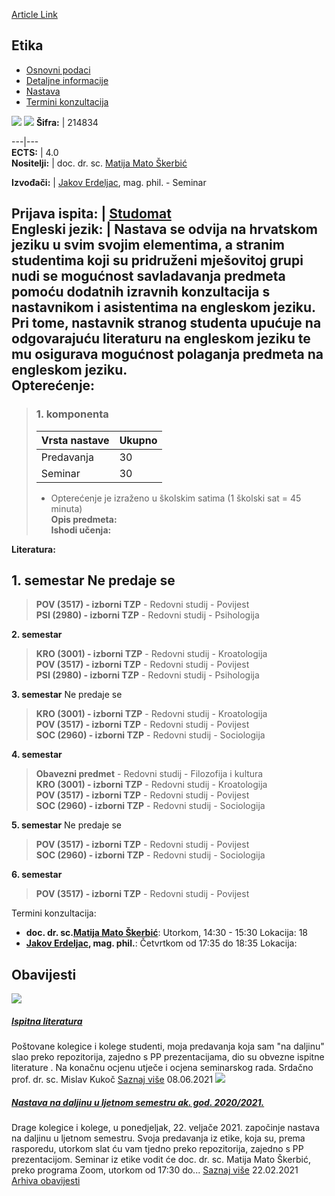[Article Link](https://www.fhs.hr/predmet/etika_a)

## Etika
  * [Osnovni podaci](https://www.fhs.hr/predmet/etika_a#v1id-904802_851208_1_0 "Osnovni podaci")
  * [Detaljne informacije](https://www.fhs.hr/predmet/etika_a#v1id-904802_851208_1_1 "Detaljne informacije")
  * [Nastava](https://www.fhs.hr/predmet/etika_a#v1id-904802_851208_1_2 "Nastava")
  * [Termini konzultacija](https://www.fhs.hr/predmet/etika_a#v1id-904802_851208_1_3 "Termini konzultacija")


[![](https://www.fhs.hr/img/flags/gif/hr.gif)](https://www.fhs.hr/predmet/etika_a) [![](https://www.fhs.hr/img/flags/gif/gb.gif)](https://www.fhs.hr/en/course/eth_a)
**Šifra:** |  214834  
  
---|---  
**ECTS:** |  4.0   
**Nositelji:** |  doc. dr. sc. [Matija Mato Škerbić](https://www.fhs.hr/djelatnik/matija_mato.skerbic)   
  
**Izvođači:** |  [Jakov Erdeljac](https://www.fhs.hr/djelatnik/jakov.erdeljac), mag. phil. - Seminar  
  
**Prijava ispita:** |  [Studomat](http://www.isvu.hr/studomat)  
**Engleski jezik:** |  Nastava se odvija na hrvatskom jeziku u svim svojim elementima, a stranim studentima koji su pridruženi mješovitoj grupi nudi se mogućnost savladavanja predmeta pomoću dodatnih izravnih konzultacija s nastavnikom i asistentima na engleskom jeziku. Pri tome, nastavnik stranog studenta upućuje na odgovarajuću literaturu na engleskom jeziku te mu osigurava mogućnost polaganja predmeta na engleskom jeziku.   
**Opterećenje:**  
---  
> ### 1. komponenta
> | Vrsta nastave | Ukupno  
> ---|---  
> Predavanja | 30  
> Seminar | 30  
> * Opterećenje je izraženo u školskim satima (1 školski sat = 45 minuta)   
**Opis predmeta:**  
> **Ishodi učenja:**  

  
**Literatura:**  

  
**1. semestar** Ne predaje se  
---  
> **POV (3517) - izborni TZP** - Redovni studij - Povijest  
>  **PSI (2980) - izborni TZP** - Redovni studij - Psihologija  
>   
  
**2. semestar**  
> **KRO (3001) - izborni TZP** - Redovni studij - Kroatologija  
>  **POV (3517) - izborni TZP** - Redovni studij - Povijest  
>  **PSI (2980) - izborni TZP** - Redovni studij - Psihologija  
>   
  
**3. semestar** Ne predaje se  
> **KRO (3001) - izborni TZP** - Redovni studij - Kroatologija  
>  **POV (3517) - izborni TZP** - Redovni studij - Povijest  
>  **SOC (2960) - izborni TZP** - Redovni studij - Sociologija  
>   
  
**4. semestar**  
> **Obavezni predmet** - Redovni studij - Filozofija i kultura  
>  **KRO (3001) - izborni TZP** - Redovni studij - Kroatologija  
>  **POV (3517) - izborni TZP** - Redovni studij - Povijest  
>  **SOC (2960) - izborni TZP** - Redovni studij - Sociologija  
>   
  
**5. semestar** Ne predaje se  
> **POV (3517) - izborni TZP** - Redovni studij - Povijest  
>  **SOC (2960) - izborni TZP** - Redovni studij - Sociologija  
>   
  
**6. semestar**  
> **POV (3517) - izborni TZP** - Redovni studij - Povijest  
>   
Termini konzultacija: 
  * **doc. dr. sc.[Matija Mato Škerbić](https://www.fhs.hr/djelatnik/matija_mato.skerbic)**: 
Utorkom, 14:30 - 15:30
Lokacija: 18 
  * **[Jakov Erdeljac](https://www.fhs.hr/djelatnik/jakov.erdeljac), mag. phil.**: 
Četvrtkom od 17:35 do 18:35
Lokacija: 


## Obavijesti
[ ![](https://www.fhs.hr/_pub/themes_static/hrstud2024/default/img/default_news.jpg) ](https://www.fhs.hr/predmet/etika_a?@=21fm7#news_120236)
#####  [Ispitna literatura](https://www.fhs.hr/predmet/etika_a?@=21fm7#news_120236)
Poštovane kolegice i kolege studenti, moja predavanja koja sam "na daljinu" slao preko repozitorija, zajedno s PP prezentacijama, dio su obvezne ispitne literature . Na konačnu ocjenu utječe i ocjena seminarskog rada. Srdačno prof. dr. sc. Mislav Kukoč 
[Saznaj više](https://www.fhs.hr/predmet/etika_a?@=21fm7#news_120236)
08.06.2021
[ ![](https://www.fhs.hr/_pub/themes_static/hrstud2024/default/img/default_news.jpg) ](https://www.fhs.hr/predmet/etika_a?@=21eiw#news_120236)
#####  [Nastava na daljinu u ljetnom semestru ak. god. 2020/2021.](https://www.fhs.hr/predmet/etika_a?@=21eiw#news_120236)
Drage kolegice i kolege, u ponedjeljak, 22. veljače 2021. započinje nastava na daljinu u ljetnom semestru. Svoja predavanja iz etike, koja su, prema rasporedu, utorkom slat ću vam tjedno preko repozitorija, zajedno s PP prezentacijom. Seminar iz etike vodit će doc. dr. sc. Matija Mato Škerbić, preko programa Zoom, utorkom od 17:30 do... 
[Saznaj više](https://www.fhs.hr/predmet/etika_a?@=21eiw#news_120236)
22.02.2021
[Arhiva obavijesti](https://www.fhs.hr/predmet/etika_a?@=21cen#news_120236 "Arhiva obavijesti")
